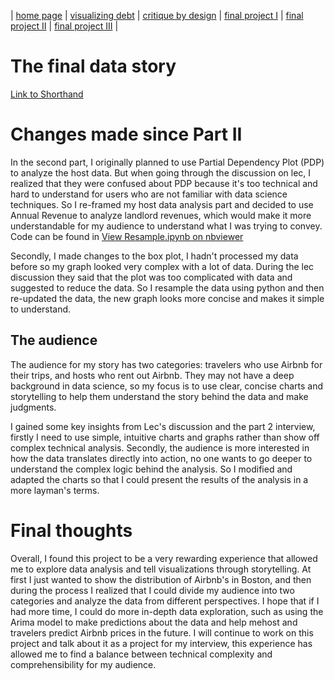 | [home page](https://cmustudent.github.io/tswd-portfolio-templates/) | [visualizing debt](visualizing-government-debt) | [critique by design](critique-by-design) | [final project I](final-project-part-one) | [final project II](final-project-part-two) | [final project III](final-project-part-three) |

# The final data story
[Link to Shorthand](https://carnegiemellon.shorthandstories.com/exploring-airbnb-market-dynamics-in-Boston/index.html)

# Changes made since Part II
In the second part, I originally planned to use Partial Dependency Plot (PDP) to analyze the host data. But when going through the discussion on lec, I realized that they were confused about PDP because it's too technical and hard to understand for users who are not familiar with data science techniques. So I re-framed my host data analysis part and decided to use Annual Revenue to analyze landlord revenues, which would make it more understandable for my audience to understand what I was trying to convey.
Code can be found in [View Resample.ipynb on nbviewer](https://nbviewer.org/github/Ray1208xxxx/Ray-Zeng-Portfolio/blob/main/resample.ipynb)

Secondly, I made changes to the box plot, I hadn't processed my data before so my graph looked very complex with a lot of data. During the lec discussion they said that the plot was too complicated with data and suggested to reduce the data. So I resample the data using python and then re-updated the data, the new graph looks more concise and makes it simple to understand.




## The audience
The audience for my story has two categories: travelers who use Airbnb for their trips, and hosts who rent out Airbnb. They may not have a deep background in data science, so my focus is to use clear, concise charts and storytelling to help them understand the story behind the data and make judgments.

I gained some key insights from Lec's discussion and the part 2 interview, firstly I need to use simple, intuitive charts and graphs rather than show off complex technical analysis. Secondly, the audience is more interested in how the data translates directly into action, no one wants to go deeper to understand the complex logic behind the analysis. So I modified and adapted the charts so that I could present the results of the analysis in a more layman's terms.



# Final thoughts
Overall, I found this project to be a very rewarding experience that allowed me to explore data analysis and tell visualizations through storytelling. At first I just wanted to show the distribution of Airbnb's in Boston, and then during the process I realized that I could divide my audience into two categories and analyze the data from different perspectives. I hope that if I had more time, I could do more in-depth data exploration, such as using the Arima model to make predictions about the data and help mehost and travelers predict Airbnb prices in the future. I will continue to work on this project and talk about it as a project for my interview, this experience has allowed me to find a balance between technical complexity and comprehensibility for my audience.

